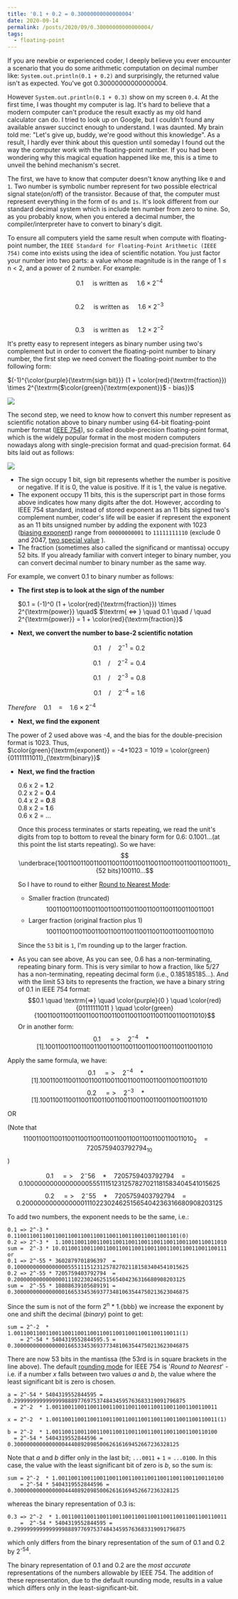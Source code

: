 ```yaml
---
title: '0.1 + 0.2 = 0.30000000000000004'
date: 2020-09-14
permalink: /posts/2020/09/0.30000000000000004/
tags:
  - floating-point
---
```

If you are newbie or experienced coder, I deeply believe you ever encounter a scenario that you do some arithmetic computation on decimal number like:
 `System.out.println(0.1 + 0.2)` and surprisingly, the returned value isn't as expected. You've got 0.30000000000000004. 

However `System.out.println(0.1 + 0.3)` show on my screen `0.4`. 
At the first time, I was thought my computer is lag. It's hard to believe that a modern computer can't produce the result exactly as my old hand calculator can do.
I tried to look up on Google, but I couldn't found any available answer succinct enough to understand. I was daunted. My brain told me: "Let's give up, buddy, we're good without this knowledge". 
As a result, I hardly ever think about this question until someday I found out the way the computer work with the floating-point number. 
If you had been wondering why this magical equation happened like me, this is a time to unveil the behind mechanism's secret.

The first, we have to know that computer doesn't know anything like `0` and `1`. Two number is symbolic number represent for two possible electrical signal state(on/off) of the transistor.
Because of that, the computer must represent everything in the form of `0s` and `1s`. It's look different from our standard decimal system which is include ten number from zero to nine. 
So, as you probably know, when you entered a decimal number, the compiler/interpreter have to convert to binary's digit.

To ensure all computers yield the same result when compute with floating-point number, the `IEEE Standard for Floating-Point Arithmetic (IEEE 754)` come into exists using the idea of scientific notation.
You just factor your number into two parts: a value whose magnitude is in the range of 1 ≤ n < 2, and a power of 2 number. For example:
            
$$0.1 \quad \textrm{ is written as }  \quad 1.6 \times 2^{-4}$$         
$$0.2 \quad \textrm{ is written as }  \quad 1.6 \times 2^{-3}$$   
$$0.3 \quad \textrm{ is written as }  \quad 1.2 \times 2^{-2}$$    

It's pretty easy to represent integers as binary number using two's complement but in order to convert the floating-point number to binary number, the first step we need convert the floating-point number to the following form: 

$(-1)^{\color{purple}{\textrm{sign bit}}} (1 + \color{red}{\textrm{fraction}})  \times 2^{\textrm{$\color{green}{\textrm{exponent}}$ - bias}}$

![](https://wikimedia.org/api/rest_v1/media/math/render/svg/5f677b27f52fcd521355049a560d53b5c01800e1)

The second step, we need to know how to convert this number represent as scientific notation above to binary number using 64-bit floating-point number format ([IEEE 754](https://en.wikipedia.org/wiki/IEEE_754)), so called double-precision floating-point format, which is the widely popular format in the most modern computers nowadays along with single-precision format and quad-precision format.
64 bits laid out as follows:
 
![](https://s3-ap-southeast-1.amazonaws.com/logbasex.github.io/images/IEEE754-64bit.png)

- The sign occupy 1 bit, sign bit represents whether the number is positive or negative. If it is 0, the value is positive. If it is 1, the value is negative.
- The exponent occupy 11 bits, this is the superscript part in those forms above indicates how many digits after the dot. However, according to IEEE 754 standard, instead of stored exponent as an 11 bits signed two's complement number, coder's life will be easier if represent the exponent as an 11 bits unsigned number by adding the exponent with 1023 ([biasing exponent](https://en.wikipedia.org/wiki/Exponent_bias)) range from `00000000001` to `11111111110` (exclude 0 and 2047, [two special value](https://en.wikipedia.org/wiki/IEEE_754-1985#Positive_and_negative_infinity) ).
- The fraction (sometimes also called the significand or mantissa) occupy 52 bits. If you already familiar with convert integer to binary number, you can convert decimal number to binary number as the same way.


For example, we convert 0.1 to binary number as follows: 
- **The first step is to look at the sign of the number**

    $0.1 = (-1)^0 (1 + \color{red}{\textrm{fraction}}) \times 2^{\textrm{power}} \quad$
    $\textrm{ <=> } \quad 0.1 \quad / \quad 2^{\textrm{power}} = 1 + \color{red}{\textrm{fraction}}$
- **Next, we convert the number to base-2 scientific notation**

$$0.1 \quad / \quad 2^{-1} = 0.2$$

$$0.1 \quad / \quad 2^{-2} = 0.4$$

$$0.1 \quad / \quad 2^{-3} = 0.8$$

$$0.1 \quad / \quad 2^{-4} = 1.6$$
     
  $Therefore \quad 0.1 \quad = \quad 1.6 \times 2^{-4}$
-  **Next, we find the exponent**

The power of 2 used above was -4, and the bias for the double-precision format is 1023. Thus,   
$\color{green}{\textrm{exponent}} = -4+1023 = 1019 = \color{green}{01111111011}_{\textrm{binary}}$
- **Next, we find the fraction**

    0.6 x 2 = **1**.2   
    0.2 x 2 = **0**.4     
    0.4 x 2 = **0**.8    
    0.8 x 2 = **1**.6     
    0.6 x 2 = ...        
    
    Once this process terminates or starts repeating, we read the unit's digits from top to bottom to reveal the binary form for 0.6: 0.1001...(at this point the list starts repeating).
    So we have: $$ \underbrace{1001100110011001100110011001100110011001100110011001}_{52 bits}100110...$$
                
    So I have to round to either [Round to Nearest Mode](https://en.wikipedia.org/wiki/IEEE_754-1985#Rounding_floating-point_numbers):
    - Smaller fraction (truncated)
    $$ 1001100110011001100110011001100110011001100110011001 $$        
    - Larger fraction (original fraction plus 1)
    $$ 1001100110011001100110011001100110011001100110011010 $$
                
    Since the `53` bit is `1`, I'm rounding up to the larger fraction.    
    
- As you can see above, As you can see, 0.6 has a non-terminating, repeating binary form. This is very similar to how a fraction, like 5/27 has a non-terminating, repeating decimal form (i.e., 0.185185185...). And with the limit 53 bits to represents the fraction, we have a binary string of 0.1 in IEEE 754 format:
  $$0.1 \quad \textrm{=>} \quad \color{purple}{0 } \quad \color{red}{01111111011 } \quad \color{green}{1001100110011001100110011001100110011001100110011010}$$
  Or in another form: 
  $$0.1 \quad => \quad 2^{-4} \quad * \quad [1].1001100110011001100110011001100110011001100110011010$$
  

Apply the same formula, we have:
$$0.1 \quad => \quad 2^{-4} \quad * \quad [1].1001100110011001100110011001100110011001100110011010$$
$$0.2 \quad => \quad 2^{-3} \quad * \quad [1].1001100110011001100110011001100110011001100110011010$$

OR 

(Note that $$11001100110011001100110011001100110011001100110011010_{2} \quad = \quad 7205759403792794_{10}$$)

$$0.1 \quad => \quad 2^-56 \quad * \quad 7205759403792794 \quad = \quad 0.1000000000000000055511151231257827021181583404541015625$$
$$0.2 \quad => \quad 2^-55 \quad * \quad 7205759403792794 \quad = \quad 0.200000000000000011102230246251565404236316680908203125$$

To add two numbers, the exponent needs to be the same, i.e.:

    0.1 => 2^-3 *  0.1100110011001100110011001100110011001100110011001101(0)
    0.2 => 2^-3 *  1.1001100110011001100110011001100110011001100110011010
    sum =  2^-3 * 10.0110011001100110011001100110011001100110011001100111
    or
    0.1 => 2^-55 * 3602879701896397  = 0.1000000000000000055511151231257827021181583404541015625
    0.2 => 2^-55 * 7205759403792794  = 0.200000000000000011102230246251565404236316680908203125
    sum =  2^-55 * 10808639105689191 = 0.3000000000000000166533453693773481063544750213623046875

Since the sum is not of the form 2<sup>n</sup> * 1.{bbb} we increase the exponent by one and shift the decimal (*binary*) point to get:

    sum = 2^-2  * 1.0011001100110011001100110011001100110011001100110011(1)
        = 2^-54 * 5404319552844595.5 = 0.3000000000000000166533453693773481063544750213623046875

There are now 53 bits in the mantissa (the 53rd is in square brackets in the line above). The default [rounding mode](https://en.wikipedia.org/wiki/IEEE_754-1985#Rounding_floating-point_numbers) for IEEE 754 is '*Round to Nearest*' - i.e. if a number *x* falls between two values *a* and *b*, the value where the least significant bit is zero is chosen.

    a = 2^-54 * 5404319552844595 = 0.299999999999999988897769753748434595763683319091796875
      = 2^-2  * 1.0011001100110011001100110011001100110011001100110011

    x = 2^-2  * 1.0011001100110011001100110011001100110011001100110011(1)

    b = 2^-2  * 1.0011001100110011001100110011001100110011001100110100
      = 2^-54 * 5404319552844596 = 0.3000000000000000444089209850062616169452667236328125
    
Note that *a* and *b* differ only in the last bit; `...0011` + `1` = `...0100`. In this case, the value with the least significant bit of zero is *b*, so the sum is:

    sum = 2^-2  * 1.0011001100110011001100110011001100110011001100110100
        = 2^-54 * 5404319552844596 = 0.3000000000000000444089209850062616169452667236328125

whereas the binary representation of 0.3 is:

    0.3 => 2^-2  * 1.0011001100110011001100110011001100110011001100110011
        =  2^-54 * 5404319552844595 = 0.299999999999999988897769753748434595763683319091796875

which only differs from the binary representation of the sum of 0.1 and 0.2 by 2<sup>-54</sup>.

The binary representation of 0.1 and 0.2 are the *most accurate* representations of the numbers allowable by IEEE 754. The addition of these representation, due to the default rounding mode, results in a value which differs only in the least-significant-bit.